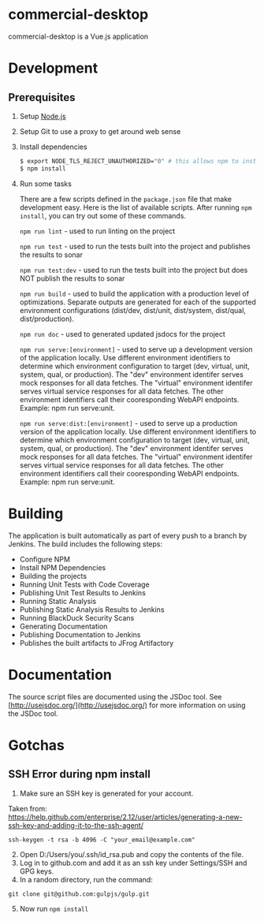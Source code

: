 # commercial-desktop

commercial-desktop is a Vue.js application

# Development

## Prerequisites

1. Setup [Node.js](http://a70tpcrputil005/isWiki/index.php?title=Node.js)
2. Setup Git to use a proxy to get around web sense
3. Install dependencies

    ```bash
    $ export NODE_TLS_REJECT_UNAUTHORIZED="0" # this allows npm to install things without failing on websense
    $ npm install
    ```

4. Run some tasks

    There are a few scripts defined in the `package.json` file that make development easy. Here is the list of available scripts. After running `npm install`, you can try out some of these commands.

    `npm run lint` - used to run linting on the project

    `npm run test` - used to run the tests built into the project and publishes the results to sonar

    `npm run test:dev` - used to run the tests built into the project but does NOT publish the results to sonar

    `npm run build` - used to build the application with a production level of optimizations.  Separate outputs are generated for each of the supported environment configurations (dist/dev, dist/unit, dist/system, dist/qual, dist/production).

    `npm run doc` - used to generated updated jsdocs for the project

    `npm run serve:[environment]` - used to serve up a development version of the application locally.  Use different environment identifiers to determine which environment configuration to target (dev, virtual, unit, system, qual, or production).  The "dev" environment identifer serves mock responses for all data fetches.  The "virtual" environment identifer serves virtual service responses for all data fetches.  The other environment identifiers call their cooresponding WebAPI endpoints.  Example: npm run serve:unit.

    `npm run serve:dist:[environment]` - used to serve up a production version of the application locally. Use different environment identifiers to determine which environment configuration to target (dev, virtual, unit, system, qual, or production).  The "dev" environment identifer serves mock responses for all data fetches.  The "virtual" environment identifer serves virtual service responses for all data fetches.  The other environment identifiers call their cooresponding WebAPI endpoints. Example: npm run serve:unit.

# Building

The application is built automatically as part of every push to a branch by Jenkins. The build includes the following steps:

* Configure NPM
* Install NPM Dependencies
* Building the projects
* Running Unit Tests with Code Coverage
* Publishing Unit Test Results to Jenkins
* Running Static Analysis
* Publishing Static Analysis Results to Jenkins
* Running BlackDuck Security Scans
* Generating Documentation
* Publishing Documentation to Jenkins
* Publishes the built artifacts to JFrog Artifactory

# Documentation

The source script files are documented using the JSDoc tool.  See [http://usejsdoc.org/](http://usejsdoc.org/) for more information on using the JSDoc tool.

# Gotchas

## SSH Error during npm install

1. Make sure an SSH key is generated for your account.

Taken from: https://help.github.com/enterprise/2.12/user/articles/generating-a-new-ssh-key-and-adding-it-to-the-ssh-agent/

```
ssh-keygen -t rsa -b 4096 -C "your_email@example.com"
```

2. Open D:/Users/you/.ssh/id_rsa.pub and copy the contents of the file.
3. Log in to github.com and add it as an ssh key under Settings/SSH and GPG keys.
4. In a random directory, run the command:

```
git clone git@github.com:gulpjs/gulp.git
```

5. Now run ```npm install```
